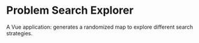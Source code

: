 # Problem Search Explorer

A Vue application: generates a randomized map to explore different search strategies.